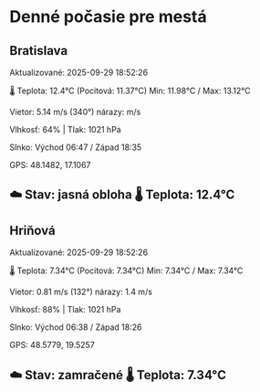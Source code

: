 ﻿# Denné počasie pre mestá

## Bratislava
Aktualizované: 2025-09-29 18:52:26

🌡️ Teplota: 12.4°C 
(Pocitová: 11.37°C)
Min: 11.98°C / Max: 13.12°C

Vietor: 5.14 m/s    (340°) 
nárazy:  m/s

Vlhkosť: 64% | Tlak: 1021 hPa

Slnko: Východ 06:47 / Západ 18:35

GPS: 48.1482, 17.1067

☁️ Stav: jasná obloha        🌡️ Teplota: 12.4°C
---

## Hriňová
Aktualizované: 2025-09-29 18:52:26

🌡️ Teplota: 7.34°C 
(Pocitová: 7.34°C)
Min: 7.34°C / Max: 7.34°C

Vietor: 0.81 m/s (132°)
nárazy: 1.4 m/s

Vlhkosť: 88% | Tlak: 1021 hPa

Slnko: Východ 06:38 / Západ 18:26

GPS: 48.5779, 19.5257

☁️ Stav: zamračené        🌡️ Teplota: 7.34°C
---
